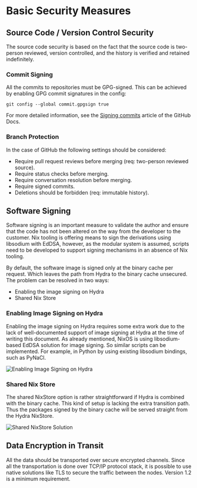 <!--
    Copyright 2022-2024 TII (SSRC) and the Ghaf contributors
    SPDX-License-Identifier: CC-BY-SA-4.0
-->

# Basic Security Measures


## Source Code / Version Control Security

The source code security is based on the fact that the source code is two-person reviewed, version controlled, and the history is verified and retained indefinitely.


### Commit Signing
All the commits to repositories must be GPG-signed. This can be achieved by enabling GPG commit signatures in the config:

`git config --global commit.gpgsign true`

For more detailed information, see the [Signing commits](https://docs.github.com/en/authentication/managing-commit-signature-verification/signing-commits "Signing Commits on GitHub") article of the GitHub Docs.


### Branch Protection
In the case of GitHub the following settings should be considered:

  + Require pull request reviews before merging (req: two-person reviewed source).
  + Require status checks before merging.
  + Require conversation resolution before merging.
  + Require signed commits.
  + Deletions should be forbidden (req: immutable history).


## Software Signing

Software signing is an important measure to validate the author and ensure that the code has not been altered on the way from the developer to the customer. Nix tooling is offering means to sign the derivations using libsodium with EdDSA, however, as the modular system is assumed, scripts need to be developed to support signing mechanisms in an absence of Nix tooling.

By default, the software image is signed only at the binary cache per request. Which leaves the path from Hydra to the binary cache unsecured. The problem can be resolved in two ways:

  + Enabling the image signing on Hydra
  + Shared Nix Store


### Enabling Image Signing on Hydra

Enabling the image signing on Hydra requires some extra work due to the lack of well-documented support of image signing at Hydra at the time of writing this document. As already mentioned, NixOS is using libsodium-based EdDSA solution for image signing. So similar scripts can be implemented. For example, in Python by using existing libsodium bindings, such as PyNaCl.

![Enabling Image Signing on Hydra](../img/threat_processing_2serv.drawio.png "Enabling The Image Signing On Hydra")


### Shared Nix Store

The shared NixStore option is rather straightforward if Hydra is combined with the binary cache. This kind of setup is lacking the extra transition path. Thus the packages signed by the binary cache will be served straight from the Hydra NixStore.

![Shared NixStore Solution](../img/threat_processing_1serv.drawio.png "Shared NixStore")


## Data Encryption in Transit

All the data should be transported over secure encrypted channels. Since all the transportation is done over TCP/IP protocol stack, it is possible to use native solutions like TLS to secure the traffic between the nodes. Version 1.2 is a minimum requirement.
